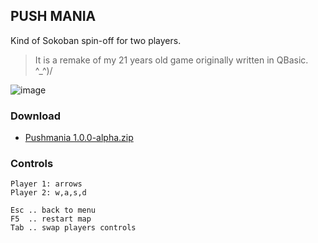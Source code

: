 ## PUSH MANIA

Kind of Sokoban spin-off for two players.

> It is a remake of my 21 years old game originally written in QBasic. ^_^)/

![image](https://user-images.githubusercontent.com/47626763/230110455-bcb3e535-6b58-49c1-9509-0a28ab077c15.png)

### Download

* [Pushmania 1.0.0-alpha.zip](https://github.com/arguit/games/blob/master/releases/Pushmania%201.0.0-alpha.zip)

### Controls

```
Player 1: arrows
Player 2: w,a,s,d

Esc .. back to menu
F5  .. restart map
Tab .. swap players controls
```
